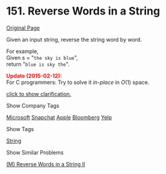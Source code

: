 # 151. Reverse Words in a String

[Original Page](https://leetcode.com/problems/reverse-words-in-a-string/)

Given an input string, reverse the string word by word.

For example,  
Given s = "`the sky is blue`",  
return "`blue is sky the`".

**<font color="red">Update (2015-02-12):</font>**  
For C programmers: Try to solve it _in-place_ in _O_(1) space.

[click to show clarification.](#)

<div class="spoilers" style="display: none;">**Clarification:**

*   What constitutes a word?  
    A sequence of non-space characters constitutes a word.
*   Could the input string contain leading or trailing spaces?  
    Yes. However, your reversed string should not contain leading or trailing spaces.
*   How about multiple spaces between two words?  
    Reduce them to a single space in the reversed string.

</div>

<div>

<div id="company_tags" class="btn btn-xs btn-warning">Show Company Tags</div>

<span class="hidebutton">[Microsoft](/company/microsoft/) [Snapchat](/company/snapchat/) [Apple](/company/apple/) [Bloomberg](/company/bloomberg/) [Yelp](/company/yelp/)</span></div>

<div>

<div id="tags" class="btn btn-xs btn-warning">Show Tags</div>

<span class="hidebutton">[String](/tag/string/)</span></div>

<div>

<div id="similar" class="btn btn-xs btn-warning">Show Similar Problems</div>

<span class="hidebutton">[(M) Reverse Words in a String II](/problems/reverse-words-in-a-string-ii/)</span></div>